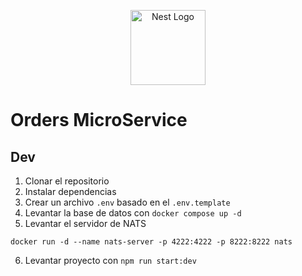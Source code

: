 <p align="center">
  <a href="http://nestjs.com/" target="blank"><img src="https://nestjs.com/img/logo-small.svg" width="120" alt="Nest Logo" /></a>
</p>

# Orders MicroService


## Dev

1. Clonar el repositorio
2. Instalar dependencias
3. Crear un archivo `.env` basado en el `.env.template`
4. Levantar la base de datos con `docker compose up -d`
5. Levantar el servidor de NATS
```
docker run -d --name nats-server -p 4222:4222 -p 8222:8222 nats
```
6. Levantar proyecto con `npm run start:dev`


